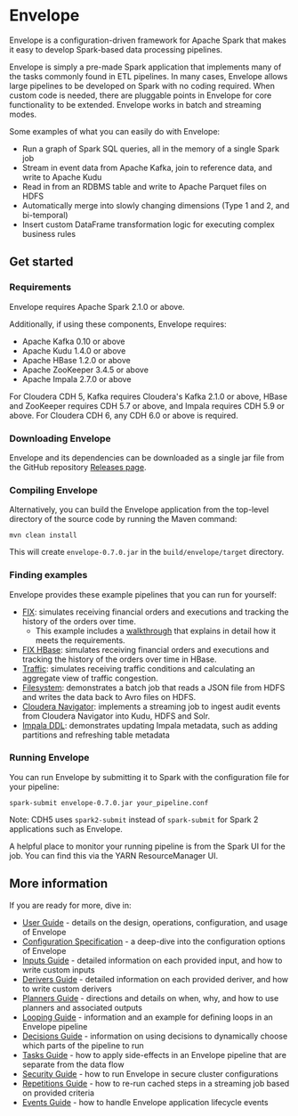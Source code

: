 # Envelope

Envelope is a configuration-driven framework for Apache Spark that makes it easy to develop Spark-based data processing pipelines.

Envelope is simply a pre-made Spark application that implements many of the tasks commonly found in ETL pipelines. In many cases, Envelope allows large pipelines to be developed on Spark with no coding required. When custom code is needed, there are pluggable points in Envelope for core functionality to be extended. Envelope works in batch and streaming modes.

Some examples of what you can easily do with Envelope:
- Run a graph of Spark SQL queries, all in the memory of a single Spark job
- Stream in event data from Apache Kafka, join to reference data, and write to Apache Kudu
- Read in from an RDBMS table and write to Apache Parquet files on HDFS
- Automatically merge into slowly changing dimensions (Type 1 and 2, and bi-temporal)
- Insert custom DataFrame transformation logic for executing complex business rules

## Get started

### Requirements

Envelope requires Apache Spark 2.1.0 or above.

Additionally, if using these components, Envelope requires:
- Apache Kafka 0.10 or above
- Apache Kudu 1.4.0 or above
- Apache HBase 1.2.0 or above
- Apache ZooKeeper 3.4.5 or above
- Apache Impala 2.7.0 or above

For Cloudera CDH 5, Kafka requires Cloudera's Kafka 2.1.0 or above, HBase and ZooKeeper requires CDH 5.7 or above, and Impala requires CDH 5.9 or above. For Cloudera CDH 6, any CDH 6.0 or above is required.

### Downloading Envelope

Envelope and its dependencies can be downloaded as a single jar file from the GitHub repository [Releases page](https://github.com/cloudera-labs/envelope/releases).

### Compiling Envelope

Alternatively, you can build the Envelope application from the top-level directory of the source code by running the Maven command:

    mvn clean install

This will create `envelope-0.7.0.jar` in the `build/envelope/target` directory.

### Finding examples

Envelope provides these example pipelines that you can run for yourself:

- [FIX](examples/fix/): simulates receiving financial orders and executions and tracking the history of the orders over time.
    - This example includes a [walkthrough](examples/fix/README.adoc#walkthrough) that explains in detail how it meets the requirements.
- [FIX HBase](examples/fix-hbase/): simulates receiving financial orders and executions and tracking the history of the orders over time in HBase.
- [Traffic](examples/traffic/): simulates receiving traffic conditions and calculating an aggregate view of traffic congestion.
- [Filesystem](examples/filesystem/): demonstrates a batch job that reads a JSON file from HDFS and writes the data back to Avro files on HDFS.
- [Cloudera Navigator](examples/navigator/): implements a streaming job to ingest audit events from Cloudera Navigator into Kudu, HDFS and Solr.
- [Impala DDL](examples/impala_ddl): demonstrates updating Impala metadata, such as adding partitions and refreshing table metadata

### Running Envelope

You can run Envelope by submitting it to Spark with the configuration file for your pipeline:

    spark-submit envelope-0.7.0.jar your_pipeline.conf

Note: CDH5 uses `spark2-submit` instead of `spark-submit` for Spark 2 applications such as Envelope.

A helpful place to monitor your running pipeline is from the Spark UI for the job. You can find this via the YARN ResourceManager UI.

## More information

If you are ready for more, dive in:

* [User Guide](docs/userguide.adoc) - details on the design, operations, configuration, and usage of Envelope
* [Configuration Specification](docs/configurations.adoc) - a deep-dive into the configuration options of Envelope
* [Inputs Guide](docs/inputs.adoc) - detailed information on each provided input, and how to write custom inputs
* [Derivers Guide](docs/derivers.adoc) - detailed information on each provided deriver, and how to write custom derivers
* [Planners Guide](docs/planners.adoc) - directions and details on when, why, and how to use planners and associated outputs
* [Looping Guide](docs/looping.adoc) - information and an example for defining loops in an Envelope pipeline
* [Decisions Guide](docs/decisions.adoc) - information on using decisions to dynamically choose which parts of the pipeline to run
* [Tasks Guide](docs/tasks.adoc) - how to apply side-effects in an Envelope pipeline that are separate from the data flow
* [Security Guide](docs/security.adoc) - how to run Envelope in secure cluster configurations
* [Repetitions Guide](docs/repetitions.adoc) - how to re-run cached steps in a streaming job based on provided criteria
* [Events Guide](docs/events.adoc) - how to handle Envelope application lifecycle events